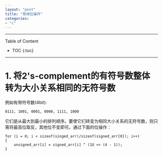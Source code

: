 ```yaml
---
layout: "post"
title: "常用位操作"
categories:
- "c"
---
```


<!--more-->

***
Table of Content

* TOC
{:toc}
***

# 1. 将2's-complement的有符号数整体转为大小关系相同的无符号数

例如有带符号数(4bit): 
    
    0111, 1001, 0001, 0000, 1111, 1000

它们是从最大到最小的排列顺序。要使它们转变为相同大小关系的无符号数，则只需将最高位取反，其他位不变即可。通过下面的位操作：

    for (i = 0; i < sizeof(singed_arr)/sizeof(signed_arr[0]); i++)
    {
    	unsigned_arr[i] = signed_arr[i] ^ (1U << (4 - 1));
    }
